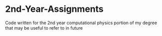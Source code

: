 # 2nd-Year-Assignments
Code written for the 2nd year computational physics portion of my degree that may be useful to refer to in future
